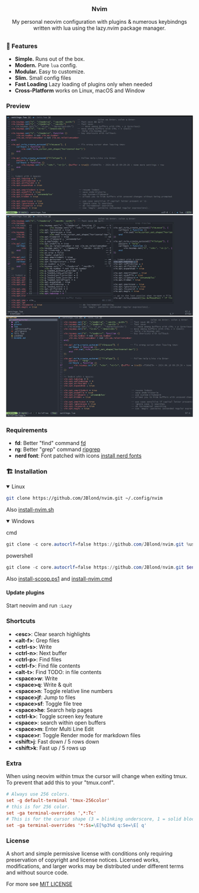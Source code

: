 <h3 align="center"> Nvim </h3>

<p align="center">
My personal neovim configuration with plugins & numerous keybindngs written with lua using the lazy.nvim package manager.
</p>

## <!-- Small trick for a github README separator. -->

### 🎐 Features

- **Simple.** Runs out of the box.
- **Modern.** Pure `lua` config.
- **Modular.** Easy to customize.
- **Slim.** Small config files 
- **Fast Loading** Lazy loading of plugins only when needed
- **Cross-Platform** works on Linux, macOS and Window

### Preview

![preview](assets/001.jpg)
![preview](assets/002.jpg)
![preview](assets/003.jpg)

### Requirements

- **fd**: Better "find" command [fd](https://github.com/sharkdp/fd) 
- **rg**: Better "grep" command [ripgrep](https://github.com/BurntSushi/ripgrep) 
- **nerd font**: Font patched with icons [install nerd fonts](install-nerdfonts.md)

### 🏗 Installation

<details open><summary>Linux</summary>

```bash
git clone https://github.com/JBlond/nvim.git ~/.config/nvim
```

Also [install-nvim.sh](install-nvim.sh)

</details>

<details open><summary>Windows</summary>

cmd

```powershell
git clone -c core.autocrlf=false https://github.com/JBlond/nvim.git %userprofile%\AppData\Local\nvim\
```

powershell

```powershell
git clone -c core.autocrlf=false https://github.com/JBlond/nvim.git $env:LOCALAPPDATA\nvim\
```

Also [install-scoop.ps1](install-scoop.ps1) and [install-nvim.cmd](install-nvim.cmd)

</details>

#### Update plugins

Start neovim and run `:Lazy`

### Shortcuts

- **\<esc>**: Clear search highlights
- **\<alt-f>**: Grep files
- **\<ctrl-s>**: Write
- **\<ctrl-n>**: Next buffer
- **\<ctrl-p>**: Find files
- **\<ctrl-f>**: Find file contents
- **\<alt-t>**: Find TODO: in file contents
- **\<space>w**: Write
- **\<space>q**: Write & quit
- **\<space>n**: Toggle relative line numbers
- **\<space>jf**: Jump to files
- **\<space>sf**: Toggle file tree
- **\<space>he**: Search help pages
- **\<ctrl-k>**: Toggle screen key feature
- **\<space><space>**: search within open buffers
- **\<space>m**: Enter Multi Line Edit
- **\<space>r**: Toggle Render mode for markdown files
- **\<shift>j**: Fast down / 5 rows down 
- **\<shift>k**: Fast up / 5 rows up

### Extra

When using neovim within tmux the cursor will change when exiting tmux. To prevent that add this to your "tmux.conf".

```ini
# Always use 256 colors.
set -g default-terminal 'tmux-256color'
# this is for 256 color.
set -ga terminal-overrides ',*:Tc'
# This is for the cursor shape (3 = blinking underscore, 1 = solid block).
set -ga terminal-overrides '*:Ss=\E[%p3%d q:Se=\E[ q'
```

### License

A short and simple permissive license with conditions only requiring preservation of
copyright and license notices. Licensed works, modifications, and larger works may be
distributed under different terms and without source code.

For more see [MIT LICENSE](LICENSE)
